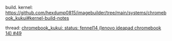 build.
kernel: https://github.com/hexdump0815/imagebuilder/tree/main/systems/chromebook_kukui#kernel-build-notes

thread: [chromebook_kukui: status: fennel14 (lenovo ideapad chromebook 14) #49](https://github.com/hexdump0815/imagebuilder/issues/49)